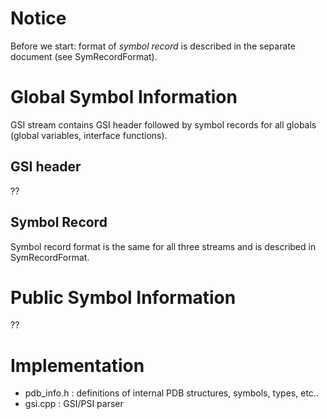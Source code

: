 # Notice #

Before we start: format of _symbol record_ is described in the separate document (see SymRecordFormat).

# Global Symbol Information #
GSI stream contains GSI header followed by symbol records for all globals (global variables, interface functions).

## GSI header ##
??

## Symbol Record ##
Symbol record format is the same for all three streams and is described in SymRecordFormat.

# Public Symbol Information #
??

# Implementation #
  * pdb\_info.h : definitions of internal PDB structures, symbols, types, etc..
  * gsi.cpp : GSI/PSI parser